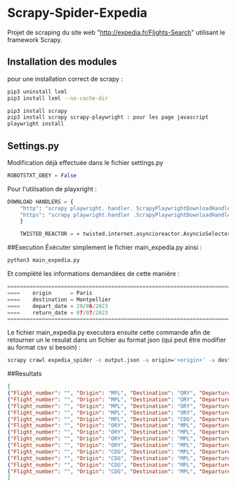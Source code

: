 # Scrapy-Spider-Expedia
Projet de scraping du site web "http://expedia.fr/Flights-Search" utilisant le framework Scrapy.

## Installation des modules

pour une installation correct de scrapy :
```bash
pip3 uninstall lxml
pip3 install lxml --no-cache-dir
```
```bash
pip3 install scrapy
pip3 install scrapy scrapy-playwright : pour les page javascript
playwright install
```
## Settings.py

Modification déjà effectuée dans le fichier settings.py

```python
ROBOTSTXT_OBEY = False
```
Pour l'utilisation de playxright :
```python
DOWNLOAD HANDLERS = {
	"http": "scrapy playwright. handler. ScrapyPlaywrightDownloadHandler"
	"https": "scrapy playwright.handler .ScrapyPlaywrightDownloadHandler"
	}

	TWISTED_REACTOR = « twisted.internet.asyncioreactor.AsyncioSelectorReactor" 
```

##Execution
Éxécuter simplement le fichier main_expedia.py ainsi :
```bash
python3 main_expedia.py
```
Et complété les informations demandées de cette manière :
```python
=========================================================================
====    origin      = Paris 
====    destination = Montpellier
====    depart_date = 29/06/2023
====    return_date = 07/07/2023
=========================================================================
```

Le fichier main_expedia.py executera ensuite cette commande afin de retourner un le resulat dans un fichier au format json (qui peut être modifier au format csv si besoin) :
```bash
scrapy crawl expedia_spider -o output.json -a origin='+origin+' -a destination='+destination+' -a depart_date='+depart_date+' -a return_date='+return_date+' --nolog
```
##Resultats
```json
[
{"Flight_number": "", "Origin": "MPL", "Destination": "ORY", "Departure_time": "07 h 50", "Arrival_time": "09 h 20", "comfort_title": "", "price": "67 €"},
{"Flight_number": "", "Origin": "MPL", "Destination": "ORY", "Departure_time": "09 h 00", "Arrival_time": "10 h 30", "comfort_title": "", "price": "84 €"},
{"Flight_number": "", "Origin": "MPL", "Destination": "ORY", "Departure_time": "18 h 20", "Arrival_time": "19 h 50", "comfort_title": "", "price": "95 €"},
{"Flight_number": "", "Origin": "MPL", "Destination": "ORY", "Departure_time": "07 h 50", "Arrival_time": "09 h 20", "comfort_title": "", "price": "107 €"},
{"Flight_number": "", "Origin": "MPL", "Destination": "CDG", "Departure_time": "06 h 00", "Arrival_time": "07 h 30", "comfort_title": "", "price": "139 €"},
{"Flight_number": "", "Origin": "ORY", "Destination": "MPL", "Departure_time": "07 h 05", "Arrival_time": "08 h 25", "comfort_title": "", "price": "85 €"},
{"Flight_number": "", "Origin": "ORY", "Destination": "MPL", "Departure_time": "16 h 10", "Arrival_time": "17 h 30", "comfort_title": "", "price": "113 €"},
{"Flight_number": "", "Origin": "ORY", "Destination": "MPL", "Departure_time": "07 h 05", "Arrival_time": "08 h 25", "comfort_title": "", "price": "117 €"},
{"Flight_number": "", "Origin": "ORY", "Destination": "MPL", "Departure_time": "18 h 30", "Arrival_time": "19 h 50", "comfort_title": "", "price": "145 €"},
{"Flight_number": "", "Origin": "CDG", "Destination": "MPL", "Departure_time": "07 h 50", "Arrival_time": "09 h 15", "comfort_title": "", "price": "195 €"},
{"Flight_number": "", "Origin": "CDG", "Destination": "MPL", "Departure_time": "21 h 15", "Arrival_time": "22 h 40", "comfort_title": "", "price": "266 €"},
{"Flight_number": "", "Origin": "CDG", "Destination": "MPL", "Departure_time": "18 h 35", "Arrival_time": "20 h 00", "comfort_title": "", "price": "341 €"},
{"Flight_number": "", "Origin": "CDG", "Destination": "MPL", "Departure_time": "13 h 15", "Arrival_time": "14 h 40", "comfort_title": "", "price": "611 €"}
]
```
